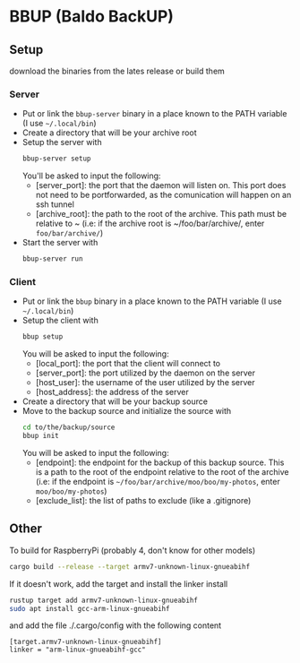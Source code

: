# BBUP (Baldo BackUP)

## Setup
download the binaries from the lates release or build them

### Server
- Put or link the `bbup-server` binary in a place known to the PATH variable (I use `~/.local/bin`)
- Create a directory that will be your archive root
- Setup the server with
	```bash
	bbup-server setup
	```
	You'll be asked to input the following:
	- [server_port]: the port that the daemon will listen on. This port does not need to be portforwarded, as the comunication will happen on an ssh tunnel
	- [archive_root]: the path to the root of the archive. This path must be relative to ~ (i.e: if the archive root is ~/foo/bar/archive/, enter `foo/bar/archive/`)
- Start the server with
	```bash
	bbup-server run
	```

### Client
- Put or link the `bbup` binary in a place known to the PATH variable (I use `~/.local/bin`)
- Setup the client with
	```bash
	bbup setup
	```
	You will be asked to input the following:
	- [local_port]: the port that the client will connect to
	- [server_port]: the port utilized by the daemon on the server
	- [host_user]: the username of the user utilized by the server
	- [host_address]: the address of the server
- Create a directory that will be your backup source
- Move to the backup source and initialize the source with
	```bash
	cd to/the/backup/source
	bbup init
	```
	You will be asked to input the following:
	- [endpoint]: the endpoint for the backup of this backup source. This is a path to the root of the endpoint relative to the root of the archive (i.e: if the endpoint is `~/foo/bar/archive/moo/boo/my-photos`, enter `moo/boo/my-photos`)
	- [exclude_list]: the list of paths to exclude (like a .gitignore)

## Other
To build for RaspberryPi (probably 4, don't know for other models)
```bash
cargo build --release --target armv7-unknown-linux-gnueabihf
```
If it doesn't work, add the target and install the linker install
```bash
rustup target add armv7-unknown-linux-gnueabihf
sudo apt install gcc-arm-linux-gnueabihf
```
and add the file ./.cargo/config with the following content
```
[target.armv7-unknown-linux-gnueabihf]
linker = "arm-linux-gnueabihf-gcc"
```